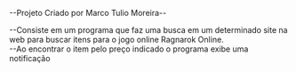 --Projeto Criado por Marco Tulio Moreira--

--Consiste em um programa que faz uma busca em um determinado site na web para buscar itens para o jogo online Ragnarok Online.<br>
--Ao encontrar o item pelo preço indicado o programa exibe uma notificação

